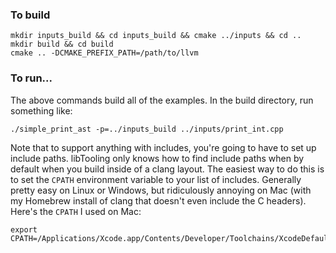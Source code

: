 ### To build
    mkdir inputs_build && cd inputs_build && cmake ../inputs && cd ..
    mkdir build && cd build
    cmake .. -DCMAKE_PREFIX_PATH=/path/to/llvm

### To run...
The above commands build all of the examples.  In the build directory, run something like:

    ./simple_print_ast -p=../inputs_build ../inputs/print_int.cpp

Note that to support anything with includes, you're going to have to set up include paths.  libTooling only knows how to find include paths when by default when you build inside of a clang layout.  The easiest way to do this is to set the `CPATH` environment variable to your list of includes.  Generally pretty easy on Linux or Windows, but ridiculously annoying on Mac (with my Homebrew install of clang that doesn't even include the C headers).  Here's the `CPATH` I used on Mac:

````
export CPATH=/Applications/Xcode.app/Contents/Developer/Toolchains/XcodeDefault.xctoolchain/usr/include/c++/v1:/Applications/Xcode.app/Contents/Developer/Toolchains/XcodeDefault.xctoolchain/usr/lib/clang/8.1.0/include:/Applications/Xcode.app/Contents/Developer/Platforms/MacOSX.platform/Developer/SDKs/MacOSX10.12.sdk/usr/include
````
